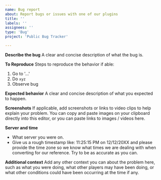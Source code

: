 ```yaml
---
name: Bug report
about: Report bugs or issues with one of our plugins
title: ''
labels: ''
assignees: ''
type: 'Bug'
project: 'Public Bug Tracker'

---
```


**Describe the bug**
A clear and concise description of what the bug is.

**To Reproduce**
Steps to reproduce the behavior if able:
1. Go to '...'
2. Do `xyz`
3. Observe bug

**Expected behavior**
A clear and concise description of what you expected to happen.

**Screenshots**
If applicable, add screenshots or links to video clips to help explain your problem. You can copy and paste images on your clipboard directly into this editor, or you can paste links to images / videos here.

**Server and time**
- What server you were on.
- Give us a rough timestamp like: 11:25:15 PM on 12/12/20XX and please provide the time zone so we know what times we are dealing with when converting for our reference. Try to be as accurate as you can.

**Additional context**
Add any other context you can about the problem here, such as what you were doing, what other players may have been doing, or what other conditions could have been occurring at the time if any.
